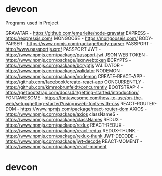 # devcon

Programs used in Project

GRAVATAR - https://github.com/emerleite/node-gravatar
EXPRESS - https://expressjs.com/
MONGOOSE - https://mongoosejs.com/
BODY-PARSER - https://www.npmjs.com/package/body-parser
PASSPORT - http://www.passportjs.org/
PASSPORT JWT - https://www.npmjs.com/package/passport-jwt
JSON WEB TOKEN - https://www.npmjs.com/package/jsonwebtoken
BCRYPTS - https://www.npmjs.com/package/bcryptjs
VALIDATOR - https://www.npmjs.com/package/validator
NODEMON - https://www.npmjs.com/package/nodemon
CREATE-REACT-APP - https://github.com/facebook/create-react-app
CONCURRENTLY - https://github.com/kimmobrunfeldt/concurrently
BOOTSTRAP 4 - https://getbootstrap.com/docs/4.1/getting-started/introduction/
FONTAWESOME - https://fontawesome.com/how-to-use/on-the-web/setup/getting-started?using=web-fonts-with-css
REACT-ROUTER-DOM - https://www.npmjs.com/package/react-router-dom
AXIOS - https://www.npmjs.com/package/axios
classNameS - https://www.npmjs.com/package/classNames
REDUX - https://www.npmjs.com/package/redux
REACT-REDUX - https://www.npmjs.com/package/react-redux
REDUX-THUNK - https://www.npmjs.com/package/redux-thunk
JWT-DECODE - https://www.npmjs.com/package/jwt-decode
REACT-MOMENT - https://www.npmjs.com/package/react-moment
# devcon
